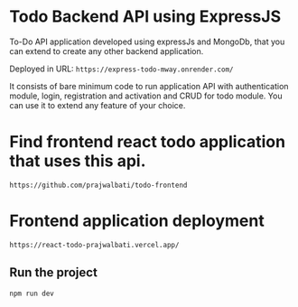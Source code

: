 # Todo Backend API using ExpressJS

To-Do API application developed using expressJs and MongoDb, that you can extend to create any other backend application.

Deployed in URL: `https://express-todo-mway.onrender.com/`

It consists of bare minimum code to run application API with authentication module, login, registration and activation and CRUD for todo module. You can use it to extend any feature of your choice.


# Find frontend react todo application that uses this api.
`https://github.com/prajwalbati/todo-frontend`

# Frontend application deployment
`https://react-todo-prajwalbati.vercel.app/`

## Run the project
`npm run dev`